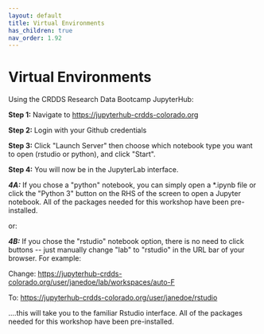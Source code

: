 ```yaml
---
layout: default
title: Virtual Environments
has_children: true
nav_order: 1.92
---
```


# Virtual Environments

Using the CRDDS Research Data Bootcamp JupyterHub:

**Step 1:** Navigate to https://jupyterhub-crdds-colorado.org

**Step 2:** Login with your Github credentials

**Step 3:** Click "Launch Server" then choose which notebook type you want to open (rstudio or python), and click "Start".

**Step 4:** You will now be in the JupyterLab interface.

***4A:*** If you chose a "python" notebook, you can simply open a *.ipynb file or click the "Python 3" button on the RHS of the screen to open a Jupyter notebook.  All of the packages needed for this workshop have been pre-installed.

or:

***4B:*** If you chose the "rstudio" notebook option, there is no need to click buttons -- just manually change "lab" to "rstudio" in the URL bar of your browser. For example:

Change:
https://jupyterhub-crdds-colorado.org/user/janedoe/lab/workspaces/auto-F

To:
https://jupyterhub-crdds-colorado.org/user/janedoe/rstudio

....this will take you to the familiar Rstudio interface.  All of the packages needed for this workshop have been pre-installed.
